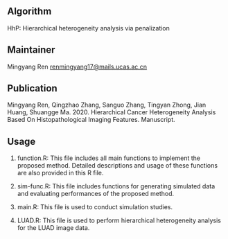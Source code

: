 Algorithm
-------
HhP: Hierarchical heterogeneity analysis via penalization


Maintainer
-------
Mingyang Ren  <renmingyang17@mails.ucas.ac.cn>


Publication
-------
Mingyang Ren, Qingzhao Zhang, Sanguo Zhang, Tingyan Zhong, Jian Huang, Shuangge Ma. 2020. Hierarchical Cancer Heterogeneity Analysis Based On Histopathological Imaging Features. Manuscript.


Usage
-------
1.	function.R: This file includes all main functions to implement the proposed method. Detailed descriptions and usage of these functions are also provided in this R file.

2.	sim-func.R: This file includes functions for generating simulated data and evaluating performances of the proposed method.

3.	main.R: This file is used to conduct simulation studies.

4.	LUAD.R: This file is used to perform hierarchical heterogeneity analysis for the LUAD image data.
